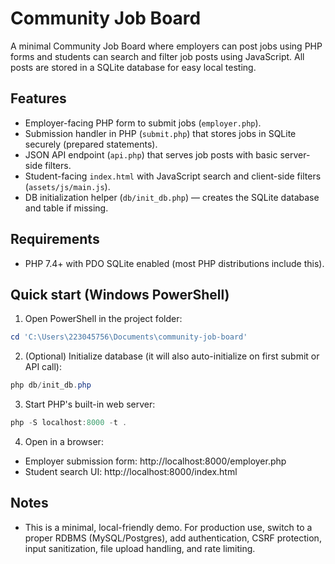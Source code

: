 # Community Job Board

A minimal Community Job Board where employers can post jobs using PHP forms and students can search and filter job posts using JavaScript. All posts are stored in a SQLite database for easy local testing.

## Features
- Employer-facing PHP form to submit jobs (`employer.php`).
- Submission handler in PHP (`submit.php`) that stores jobs in SQLite securely (prepared statements).
- JSON API endpoint (`api.php`) that serves job posts with basic server-side filters.
- Student-facing `index.html` with JavaScript search and client-side filters (`assets/js/main.js`).
- DB initialization helper (`db/init_db.php`) — creates the SQLite database and table if missing.

## Requirements
- PHP 7.4+ with PDO SQLite enabled (most PHP distributions include this).

## Quick start (Windows PowerShell)

1. Open PowerShell in the project folder:

```powershell
cd 'C:\Users\223045756\Documents\community-job-board'
```

2. (Optional) Initialize database (it will also auto-initialize on first submit or API call):

```powershell
php db/init_db.php
```

3. Start PHP's built-in web server:

```powershell
php -S localhost:8000 -t .
```

4. Open in a browser:
- Employer submission form: http://localhost:8000/employer.php
- Student search UI: http://localhost:8000/index.html

## Notes
- This is a minimal, local-friendly demo. For production use, switch to a proper RDBMS (MySQL/Postgres), add authentication, CSRF protection, input sanitization, file upload handling, and rate limiting.
